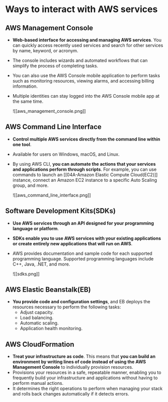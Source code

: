 # Ways to interact with AWS services

## AWS Management Console
- **Web-based interface for accessing and managing AWS services**. You can quickly access recently used services and search for other services by name, keyword, or acronym. 
- The console includes wizards and automated workflows that can simplify the process of completing tasks.
- You can also use the AWS Console mobile application to perform tasks such as monitoring resources, viewing alarms, and accessing billing information. 
- Multiple identities can stay logged into the AWS Console mobile app at the same time.

	![[aws_management_console.png]]

## AWS Command Line Interface
- **Control multiple AWS services directly from the command line within one tool**. 
- Available for users on Windows, macOS, and Linux.
- By using AWS CLI, **you can automate the actions that your services and applications perform through scripts**. For example, you can use commands to launch an [[04A-Amazon Elastic Compute Cloud(EC2)]] instance, connect an Amazon EC2 instance to a specific Auto Scaling group, and more.

	![[aws_command_line_interface.png]]

## Software Development Kits(SDKs)
- **Use AWS services through an API designed for your programming language or platform**. 
- **SDKs enable you to use AWS services with your existing applications or create entirely new applications that will run on AWS**.
- AWS provides documentation and sample code for each supported programming language. Supported programming languages include C++, Java, .NET, and more.

	![[sdks.png]]

## AWS Elastic Beanstalk(EB)
- **You provide code and configuration settings**, and EB deploys the resources necessary to perform the following tasks:
	- Adjust capacity.
	- Load balancing.
	- Automatic scaling.
	- Application health monitoring.

## AWS CloudFormation
- **Treat your infrastructure as code**. This means that **you can build an environment by writing lines of code instead of using the AWS Management Console** to individually provision resources.
- Provisions your resources in a safe, repeatable manner, enabling you to frequently build your infrastructure and applications without having to perform manual actions.
- It determines the right operations to perform when managing your stack and rolls back changes automatically if it detects errors.
